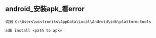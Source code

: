 android_安裝apk_看error
---
	切到 C:\Users\wistronits\AppData\Local\Android\sdk\platform-tools

	adb install <path to apk>

	